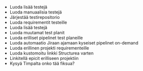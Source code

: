 - Luoda lisää testejä
- Luoda manuaalisia testejä
- Järjestää testirepositorio
- Luoda requirementit testeille
- Luoda lisää testejä
- Luoda muutamat test planit
- Luoda erilliset pipelinet test planeille
- Luoda automaatio Jiraan ajamaan kyseiset pipelinet on-demand
- Luoda erillinen projekti requirementeille
- Luoda kustomoitu linkki Structurea varten
- Linkitellä epicit erilliseen projektiin
- Kysyä Timpalta onko tää fiksua?